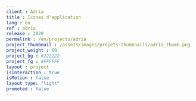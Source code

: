 ```yaml
---
client : Adria
title : Icones d'application
lang : en
ref : adria
release : 2020
permalink : /en/projects/adria
project_thumbnail : /assets/images/projets-thumbnails/adria_thumb.png
project_weight : 60
project_bg : #222222
project_fg : #FFFFFF
layout : project
isInteraction : true
isMotion : false
layout_type: "light"
promoted : false
---
```

